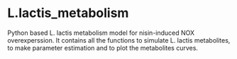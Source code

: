 # L.lactis_metabolism
Python based L. lactis metabolism model for nisin-induced NOX overexperssion.
It contains all the functions to simulate L. lactis metabolites, to make
parameter estimation and to plot the metabolites curves.
